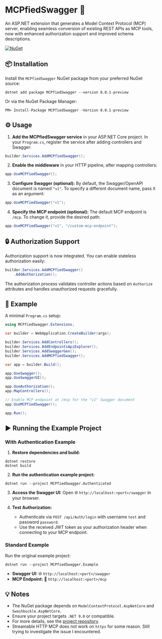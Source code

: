 # MCPfiedSwagger 🚀

An ASP.NET extension that generates a Model Context Protocol (MCP) server, enabling seamless conversion of existing REST APIs as MCP tools, now with enhanced authorization support and improved schema descriptions.

[![NuGet](https://img.shields.io/nuget/v/MCPfiedSwagger.svg?style=flat-square\&logo=nuget)](https://www.nuget.org/packages/MCPfiedSwagger)

## 📦 Installation

Install the `MCPfiedSwagger` NuGet package from your preferred NuGet source:

```shell
dotnet add package MCPfiedSwagger --version 0.0.1-preview
```

Or via the NuGet Package Manager:

```
PM> Install-Package MCPfiedSwagger -Version 0.0.1-preview
```

## ⚙️ Usage

1. **Add the MCPfiedSwagger service** in your ASP.NET Core project. In your `Program.cs`, register the service after adding controllers and Swagger:

```csharp
builder.Services.AddMCPfiedSwagger();
```

2. **Enable the middleware** in your HTTP pipeline, after mapping controllers:

```csharp
app.UseMCPfiedSwagger();
```

3. **Configure Swagger (optional):**
   By default, the Swagger/OpenAPI document is named `"v1"`. To specify a different document name, pass it as an argument:

```csharp
app.UseMCPfiedSwagger("v1");
```

4. **Specify the MCP endpoint (optional):**
   The default MCP endpoint is `/mcp`. To change it, provide the desired path:

```csharp
app.UseMCPfiedSwagger("v1", "/custom-mcp-endpoint");
```

## 🔒 Authorization Support

Authorization support is now integrated. You can enable stateless authorization easily:

```csharp
builder.Services.AddMCPfiedSwagger()
    .AddAuthorization();
```

The authorization process validates controller actions based on `Authorize` attributes and handles unauthorized requests gracefully.

## 📝 Example

A minimal `Program.cs` setup:

```csharp
using MCPfiedSwagger.Extensions;

var builder = WebApplication.CreateBuilder(args);

builder.Services.AddControllers();
builder.Services.AddEndpointsApiExplorer();
builder.Services.AddSwaggerGen();
builder.Services.AddMCPfiedSwagger();

var app = builder.Build();

app.UseSwagger();
app.UseSwaggerUI();

app.UseAuthorization();
app.MapControllers();

// Enable MCP endpoint at /mcp for the "v1" Swagger document
app.UseMCPfiedSwagger();

app.Run();
```

## ▶️ Running the Example Project

### With Authentication Example

1. **Restore dependencies and build:**

```shell
dotnet restore
dotnet build
```

2. **Run the authentication example project:**

```shell
dotnet run --project MCPfiedSwagger.Authenticated
```

3. **Access the Swagger UI:**
   Open 🌐 `http://localhost:<port>/swagger` in your browser.

4. **Test Authorization:**

   * Authenticate via `POST /api/Auth/login` with username `test` and password `password`.
   * Use the received JWT token as your authorization header when connecting to your MCP endpoint.

### Standard Example

Run the original example project:

```shell
dotnet run --project MCPfiedSwagger.Example
```

* **Swagger UI:** 🌐 `http://localhost:<port>/swagger`
* **MCP Endpoint:** 🔗 `http://localhost:<port>/mcp`

## 💡 Notes

* The NuGet package depends on `ModelContextProtocol.AspNetCore` and `Swashbuckle.AspNetCore`.
* Ensure your project targets `.NET 9.0` or compatible.
* For more details, see the [project repository](https://github.com/vjppaz/MCPfiedSwagger).
* Streamable HTTP MCP does not work on `https` for some reason. Still trying to investigate the issue I encountered.